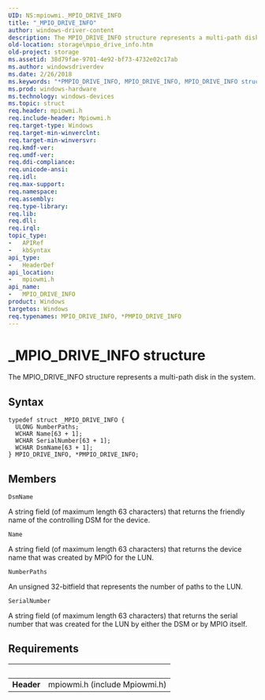 ```yaml
---
UID: NS:mpiowmi._MPIO_DRIVE_INFO
title: "_MPIO_DRIVE_INFO"
author: windows-driver-content
description: The MPIO_DRIVE_INFO structure represents a multi-path disk in the system.
old-location: storage\mpio_drive_info.htm
old-project: storage
ms.assetid: 38d79fae-9701-4e92-bf73-4732e02c17ab
ms.author: windowsdriverdev
ms.date: 2/26/2018
ms.keywords: "*PMPIO_DRIVE_INFO, MPIO_DRIVE_INFO, MPIO_DRIVE_INFO structure [Storage Devices], PMPIO_DRIVE_INFO, PMPIO_DRIVE_INFO structure pointer [Storage Devices], _MPIO_DRIVE_INFO, mpiowmi/MPIO_DRIVE_INFO, mpiowmi/PMPIO_DRIVE_INFO, storage.mpio_drive_info, structs-scsibus_307e7c06-15cc-4d25-9cd6-115370e20036.xml"
ms.prod: windows-hardware
ms.technology: windows-devices
ms.topic: struct
req.header: mpiowmi.h
req.include-header: Mpiowmi.h
req.target-type: Windows
req.target-min-winverclnt: 
req.target-min-winversvr: 
req.kmdf-ver: 
req.umdf-ver: 
req.ddi-compliance: 
req.unicode-ansi: 
req.idl: 
req.max-support: 
req.namespace: 
req.assembly: 
req.type-library: 
req.lib: 
req.dll: 
req.irql: 
topic_type:
-	APIRef
-	kbSyntax
api_type:
-	HeaderDef
api_location:
-	mpiowmi.h
api_name:
-	MPIO_DRIVE_INFO
product: Windows
targetos: Windows
req.typenames: MPIO_DRIVE_INFO, *PMPIO_DRIVE_INFO
---
```


# _MPIO_DRIVE_INFO structure
The MPIO_DRIVE_INFO structure represents a multi-path disk in the system.

## Syntax
````
typedef struct _MPIO_DRIVE_INFO {
  ULONG NumberPaths;
  WCHAR Name[63 + 1];
  WCHAR SerialNumber[63 + 1];
  WCHAR DsmName[63 + 1];
} MPIO_DRIVE_INFO, *PMPIO_DRIVE_INFO;
````

## Members


`DsmName`

A string field (of maximum length 63 characters) that returns the friendly name of the controlling DSM for the device.

`Name`

A string field (of maximum length 63 characters) that returns the device name that was created by MPIO for the LUN.

`NumberPaths`

An unsigned 32-bitfield that represents the number of paths to the LUN.

`SerialNumber`

A string field (of maximum length 63 characters) that returns the serial number that was created for the LUN by either the DSM or by MPIO itself.


## Requirements
| &nbsp; | &nbsp; |
| ---- |:---- |
| **Header** | mpiowmi.h (include Mpiowmi.h) |